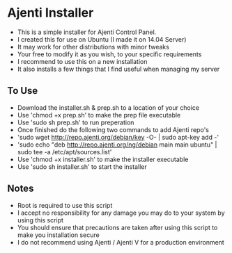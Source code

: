 # Ajenti Installer

 - This is a simple installer for Ajenti Control Panel.
 - I created this for use on Ubuntu (I made it on 14.04 Server)
 - It may work for other distributions with minor tweaks
 - Your free to modify it as you wish, to your specific requirements
 - I recommend to use this on a new installation
 - It also installs a few things that I find useful when managing my server

## To Use
 - Download the installer.sh & prep.sh to a location of your choice
 - Use 'chmod +x prep.sh' to make the prep file executable
 - Use 'sudo sh prep.sh' to run preperation
 - Once finished do the following two commands to add Ajenti repo's
  - 'sudo wget http://repo.ajenti.org/debian/key -O- | sudo apt-key add -'
  - 'sudo echo "deb http://repo.ajenti.org/ng/debian main main ubuntu" | sudo tee -a /etc/apt/sources.list'
 - Use 'chmod +x installer.sh' to make the installer executable
 - Use 'sudo sh installer.sh' to start the installer

## Notes
 - Root is required to use this script
 - I accept no responsibility for any damage you may do to your system by using this script
 - You should ensure that precautions are taken after using this script to make you installation secure
 - I do not recommend using Ajenti / Ajenti V for a production environment
